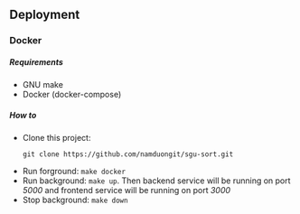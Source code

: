 ## Deployment
### Docker
##### Requirements
- GNU make
- Docker (docker-compose)

##### How to
- Clone this project:
  ```
  git clone https://github.com/namduongit/sgu-sort.git
  ```
- Run forground: `make docker`
- Run background: `make up`. Then backend service will be running on port *5000* and frontend service will be running on port *3000*
- Stop background: `make down`